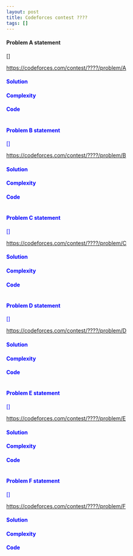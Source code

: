 ```yaml
---
layout: post
title: Codeforces contest ????
tags: []
---
```


#### Problem A statement
[]

<a href="https://codeforces.com/contest/????/problem/A"> <font color = blue>https://codeforces.com/contest/????/problem/A


#### Solution

#### Complexity

#### Code
```python

```


#### Problem B statement
[]

<a href="https://codeforces.com/contest/????/problem/B"> <font color = blue>https://codeforces.com/contest/????/problem/B


#### Solution

#### Complexity

#### Code
```python

```


#### Problem C statement
[]

<a href="https://codeforces.com/contest/????/problem/C"> <font color = blue>https://codeforces.com/contest/????/problem/C


#### Solution

#### Complexity

#### Code
```python

```


#### Problem D statement
[]

<a href="https://codeforces.com/contest/????/problem/D"> <font color = blue>https://codeforces.com/contest/????/problem/D


#### Solution

#### Complexity

#### Code
```python

```


#### Problem E statement
[]

<a href="https://codeforces.com/contest/????/problem/E"> <font color = blue>https://codeforces.com/contest/????/problem/E


#### Solution

#### Complexity

#### Code
```python

```


#### Problem F statement
[]

<a href="https://codeforces.com/contest/????/problem/F"> <font color = blue>https://codeforces.com/contest/????/problem/F


#### Solution

#### Complexity

#### Code
```python

```